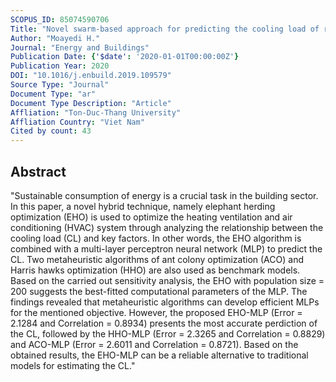 ```yaml
---
SCOPUS_ID: 85074590706
Title: "Novel swarm-based approach for predicting the cooling load of residential buildings based on social behavior of elephant herds"
Author: "Moayedi H."
Journal: "Energy and Buildings"
Publication Date: {'$date': '2020-01-01T00:00:00Z'}
Publication Year: 2020
DOI: "10.1016/j.enbuild.2019.109579"
Source Type: "Journal"
Document Type: "ar"
Document Type Description: "Article"
Affliation: "Ton-Duc-Thang University"
Affliation Country: "Viet Nam"
Cited by count: 43
---
```


## Abstract
"Sustainable consumption of energy is a crucial task in the building sector. In this paper, a novel hybrid technique, namely elephant herding optimization (EHO) is used to optimize the heating ventilation and air conditioning (HVAC) system through analyzing the relationship between the cooling load (CL) and key factors. In other words, the EHO algorithm is combined with a multi-layer perceptron neural network (MLP) to predict the CL. Two metaheuristic algorithms of ant colony optimization (ACO) and Harris hawks optimization (HHO) are also used as benchmark models. Based on the carried out sensitivity analysis, the EHO with population size = 200 suggests the best-fitted computational parameters of the MLP. The findings revealed that metaheuristic algorithms can develop efficient MLPs for the mentioned objective. However, the proposed EHO-MLP (Error = 2.1284 and Correlation = 0.8934) presents the most accurate perdiction of the CL, followed by the HHO-MLP (Error = 2.3265 and Correlation = 0.8829) and ACO-MLP (Error = 2.6011 and Correlation = 0.8721). Based on the obtained results, the EHO-MLP can be a reliable alternative to traditional models for estimating the CL."
